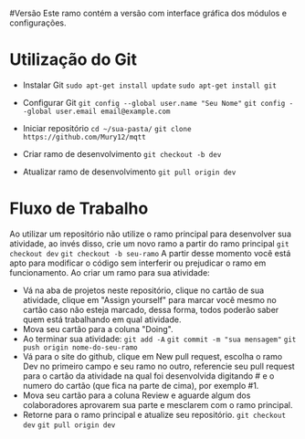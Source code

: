 #Versão
Este ramo contém a versão com interface gráfica dos módulos e configurações.
# Utilização do Git

- Instalar Git
`sudo apt-get install update`
`sudo apt-get install git`

- Configurar Git
`git config --global user.name "Seu Nome"`
`git config --global user.email email@example.com`

- Iniciar repositório
`cd ~/sua-pasta/`
`git clone https://github.com/Mury12/mqtt`
 
- Criar ramo de desenvolvimento
`git checkout -b dev`

- Atualizar ramo de desenvolvimento
`git pull origin dev`

# Fluxo de Trabalho
Ao utilizar um repositório não utilize o ramo principal para desenvolver sua atividade, ao invés disso, crie um novo ramo a partir do ramo principal
`git checkout dev`
`git checkout -b seu-ramo`
A partir desse momento você está apto para modificar o código sem interferir ou prejudicar o ramo em funcionamento. Ao criar um ramo para sua atividade:
- Vá na aba de projetos neste repositório, clique no cartão de sua atividade, clique em "Assign yourself" para marcar você mesmo no cartão caso não esteja marcado, dessa forma, todos poderão saber quem está trabalhando em qual atividade.
- Mova seu cartão para a coluna "Doing".
- Ao terminar sua atividade:
`git add -A`
`git commit -m "sua mensagem"`
`git push origin nome-do-seu-ramo`
- Vá para o site do github, clique em New pull request, escolha o ramo Dev no primeiro campo e seu ramo no outro, referencie seu pull request para o cartão da atividade na qual foi desenvolvida digitando # e o numero do cartão (que fica na parte de cima), por exemplo #1.
- Mova seu cartão para a coluna Review e aguarde algum dos colaboradores aprovarem sua parte e mesclarem com o ramo principal.
- Retorne para o ramo principal e atualize seu repositório.
`git checkout dev`
`git pull origin dev`
